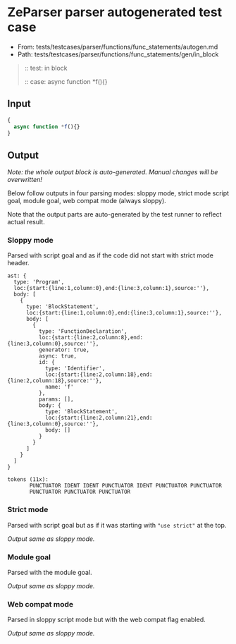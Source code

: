 # ZeParser parser autogenerated test case

- From: tests/testcases/parser/functions/func_statements/autogen.md
- Path: tests/testcases/parser/functions/func_statements/gen/in_block

> :: test: in block
>
> :: case: async function *f(){}

## Input


`````js
{
  async function *f(){}
}
`````

## Output

_Note: the whole output block is auto-generated. Manual changes will be overwritten!_

Below follow outputs in four parsing modes: sloppy mode, strict mode script goal, module goal, web compat mode (always sloppy).

Note that the output parts are auto-generated by the test runner to reflect actual result.

### Sloppy mode

Parsed with script goal and as if the code did not start with strict mode header.

`````
ast: {
  type: 'Program',
  loc:{start:{line:1,column:0},end:{line:3,column:1},source:''},
  body: [
    {
      type: 'BlockStatement',
      loc:{start:{line:1,column:0},end:{line:3,column:1},source:''},
      body: [
        {
          type: 'FunctionDeclaration',
          loc:{start:{line:2,column:8},end:{line:3,column:0},source:''},
          generator: true,
          async: true,
          id: {
            type: 'Identifier',
            loc:{start:{line:2,column:18},end:{line:2,column:18},source:''},
            name: 'f'
          },
          params: [],
          body: {
            type: 'BlockStatement',
            loc:{start:{line:2,column:21},end:{line:3,column:0},source:''},
            body: []
          }
        }
      ]
    }
  ]
}

tokens (11x):
       PUNCTUATOR IDENT IDENT PUNCTUATOR IDENT PUNCTUATOR PUNCTUATOR
       PUNCTUATOR PUNCTUATOR PUNCTUATOR
`````

### Strict mode

Parsed with script goal but as if it was starting with `"use strict"` at the top.

_Output same as sloppy mode._

### Module goal

Parsed with the module goal.

_Output same as sloppy mode._

### Web compat mode

Parsed in sloppy script mode but with the web compat flag enabled.

_Output same as sloppy mode._

